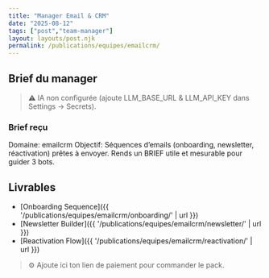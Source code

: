 ```yaml
---
title: "Manager Email & CRM"
date: "2025-08-12"
tags: ["post","team-manager"]
layout: layouts/post.njk
permalink: /publications/equipes/emailcrm/
---
```

## Brief du manager

> ⚠️ IA non configurée (ajoute LLM_BASE_URL & LLM_API_KEY dans Settings → Secrets).

### Brief reçu
Domaine: emailcrm
Objectif: Séquences d’emails (onboarding, newsletter, réactivation) prêtes à envoyer.
Rends un BRIEF utile et mesurable pour guider 3 bots.

## Livrables
- [Onboarding Sequence]({{ '/publications/equipes/emailcrm/onboarding/' | url }})
- [Newsletter Builder]({{ '/publications/equipes/emailcrm/newsletter/' | url }})
- [Reactivation Flow]({{ '/publications/equipes/emailcrm/reactivation/' | url }})

> ⚙️ Ajoute ici ton lien de paiement pour commander le pack.
